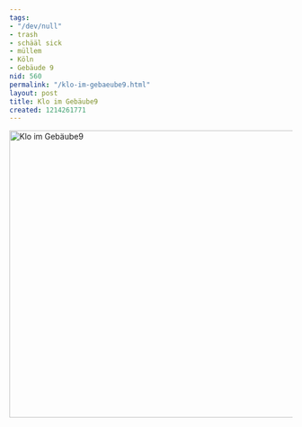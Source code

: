 ```yaml
---
tags:
- "/dev/null"
- trash
- schääl sick
- müllem
- Köln
- Gebäude 9
nid: 560
permalink: "/klo-im-gebaeube9.html"
layout: post
title: Klo im Gebäube9
created: 1214261771
---
```

<img src="https://netzaffe.de/sites/netzaffe.de/files/images/dsc00192.jpg" alt="Klo im Gebäube9" width="510px" />
